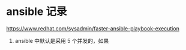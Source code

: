 # ansible 记录

https://www.redhat.com/sysadmin/faster-ansible-playbook-execution

1. ansible 中默认是采用 5 个并发的，如果
